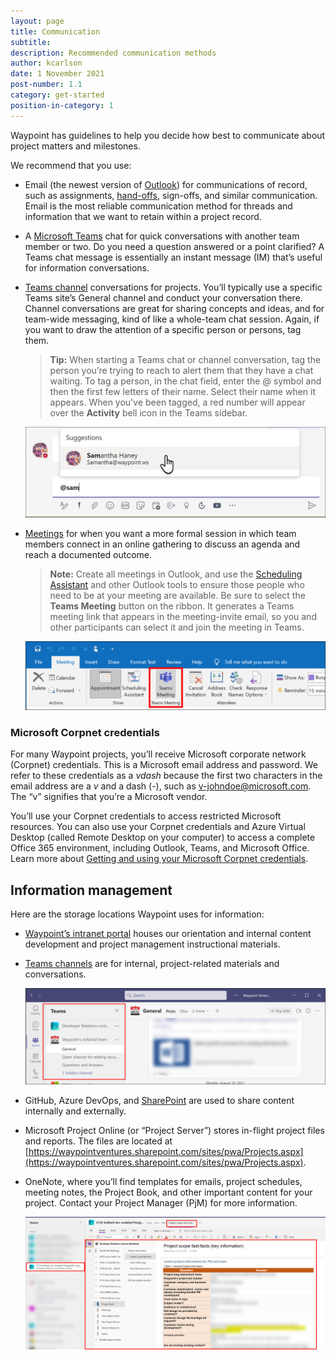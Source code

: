 ```yaml
---
layout: page
title: Communication
subtitle:
description: Recommended communication methods
author: kcarlson
date: 1 November 2021
post-number: 1.1
category: get-started
position-in-category: 1
---
```


Waypoint has guidelines to help you decide how best to communicate about project matters and milestones.

We recommend that you use:

- Email (the newest version of [Outlook](https://support.microsoft.com/en-us/office/outlook-training-8a5b816d-9052-4190-a5eb-494512343cca)) for communications of record, such as assignments, [hand-offs](https://waypointventures.sharepoint.com/:p:/r/sites/Home/_layouts/15/Doc.aspx?sourcedoc=%7B780B3B73-6779-4D8E-A506-0BA3B1372DE5%7D&file=Waypoint%20Hand-off%20Foundations.pptx&action=edit&mobileredirect=true), sign-offs, and similar communication. Email is the most reliable communication method for threads and information that we want to retain within a project record.
- A [Microsoft Teams](https://support.microsoft.com/en-us/office/microsoft-teams-video-training-4f108e54-240b-4351-8084-b1089f0d21d7?ui=en-us&rs=en-us&ad=us) chat for quick conversations with another team member or two. Do you need a question answered or a point clarified? A Teams chat message is essentially an instant message (IM) that’s useful for information conversations.
- [Teams channel](https://support.microsoft.com/en-us/office/work-in-channels-99d33aaa-0743-47c6-a476-eb0a24abcb7e) conversations for projects. You’ll typically use a specific Teams site’s General channel and conduct your conversation there. Channel conversations are great for sharing concepts and ideas, and for team-wide messaging, kind of like a whole-team chat session. Again, if you want to draw the attention of a specific person or persons, tag them.

    >**Tip:** When starting a Teams chat or channel conversation, tag the person you’re trying to reach to alert them that they have a chat waiting. To tag a person, in the chat field, enter the @ symbol and then the first few letters of their name. Select their name when it appears. When you've been tagged, a red number will appear over the **Activity** bell icon in the Teams sidebar.

    ![Tagging a person in Teams](../../assets/images/tagging-in-teams.png)

- [Meetings](https://support.microsoft.com/en-us/office/meetings-in-teams-e0b0ae21-53ee-4462-a50d-ca9b9e217b67) for when you want a more formal session in which team members connect in an online gathering to discuss an agenda and reach a documented outcome.

    >**Note:** Create all meetings in Outlook, and use the [Scheduling Assistant](https://support.microsoft.com/office/use-the-scheduling-assistant-and-room-finder-for-meetings-in-outlook-2e00ac07-cef1-47c8-9b99-77372434d3fa) and other Outlook tools to ensure those people who need to be at your meeting are available. Be sure to select the **Teams Meeting** button on the ribbon. It generates a Teams meeting link that appears in the meeting-invite email, so you and other participants can select it and join the meeting in Teams.

    ![The Teams Meeting button](../../assets/images/teams-meeting-button.png)

### Microsoft Corpnet credentials

For many Waypoint projects, you’ll receive Microsoft corporate network (Corpnet) credentials. This is a Microsoft email address and password. We refer to these credentials as a *vdash* because the first two characters in the email address are a *v* and a dash (*-*), such as v-johndoe@microsoft.com. The “v” signifies that you’re a Microsoft vendor.

You’ll use your Corpnet credentials to access restricted Microsoft resources. You can also use your Corpnet credentials and Azure Virtual Desktop (called Remote Desktop on your computer) to access a complete Office 365 environment, including Outlook, Teams, and Microsoft Office. Learn more about [Getting and using your Microsoft Corpnet credentials](https://waypointventures.sharepoint.com/:w:/r/sites/Home/_layouts/15/doc2.aspx?sourcedoc=%7B6CC69912-B551-43CD-B842-2A09295BA592%7D&file=Getting%20and%20using%20your%20Microsoft%20Corpnet%20credentials.docx&action=default&mobileredirect=true&cid=12c0dcbc-be09-40a4-a5ab-0e5a387c0065). 

## Information management

Here are the storage locations Waypoint uses for information:

- [Waypoint’s intranet portal](https://waypointventures.sharepoint.com/sites/Home/SitePages/MS-Learn-microlearning.aspx) houses our orientation and internal content development and project management instructional materials.
- [Teams channels](https://support.microsoft.com/office/work-in-channels-99d33aaa-0743-47c6-a476-eb0a24abcb7e) are for internal, project-related materials and conversations.

  ![Teams channels](../../assets/images/teams-channels.png)

- GitHub, Azure DevOps, and [SharePoint](https://support.microsoft.com/office/introduction-to-libraries-7d4221d9-8fb9-40d5-8441-2374c84b5e26) are used to share content internally and externally. 
- Microsoft Project Online (or “Project Server”) stores in-flight project files and reports. The files are located at [https://waypointventures.sharepoint.com/sites/pwa/Projects.aspx](https://waypointventures.sharepoint.com/sites/pwa/Projects.aspx).
 
- OneNote, where you’ll find templates for emails, project schedules, meeting notes, the Project Book, and other important content for your project. Contact your Project Manager (PjM) for more information.

    ![A Project Book displayed in Teams](../../assets/images/project-book.png)

